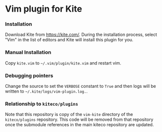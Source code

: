 # Vim plugin for Kite

### Installation

Download Kite from https://kite.com/. During the installation process, select
"Vim" in the list of editors and Kite will install this plugin for you.

### Manual Installation

Copy `kite.vim` to `~/.vim/plugin/kite.vim` and restart vim.

### Debugging pointers

Change the source to set the `VERBOSE` constant to `True` and then logs will
be written to `~/.kite/logs/vim-plugin.log.`.

### Relationship to `kiteco/plugins`

Note that this repository is copy of the `vim-kite` directory of the
`kiteco/plugins` repository. This code will be removed from that repository
once the submodule references in the main kiteco repository are updated.
